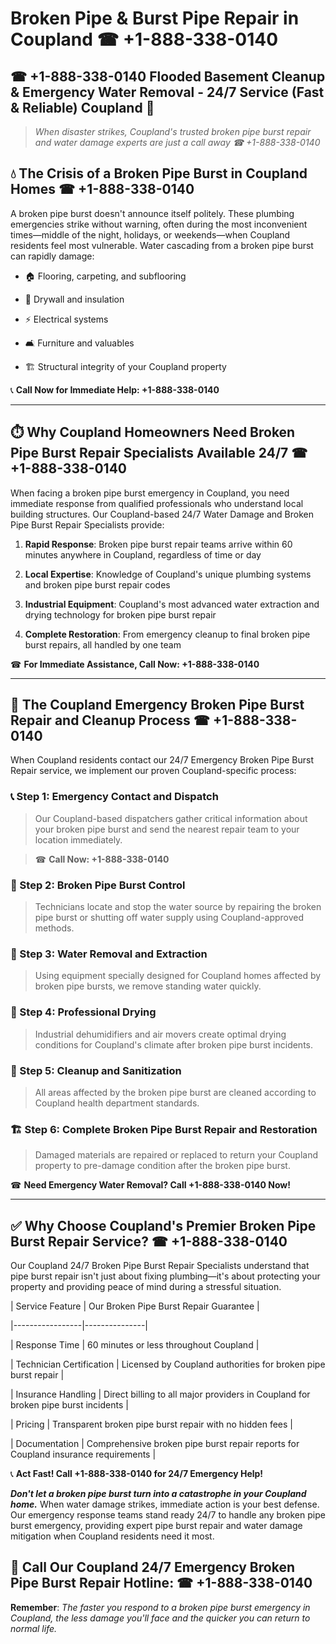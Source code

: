 # Broken Pipe & Burst Pipe Repair in Coupland ☎ +1-888-338-0140  
## ☎ +1-888-338-0140 Flooded Basement Cleanup & Emergency Water Removal - 24/7 Service (Fast & Reliable) Coupland 🚨  

> *When disaster strikes, Coupland's trusted broken pipe burst repair and water damage experts are just a call away ☎ +1-888-338-0140*  

## 💧 The Crisis of a Broken Pipe Burst in Coupland Homes ☎ +1-888-338-0140  

A broken pipe burst doesn't announce itself politely. These plumbing emergencies strike without warning, often during the most inconvenient times—middle of the night, holidays, or weekends—when Coupland residents feel most vulnerable. Water cascading from a broken pipe burst can rapidly damage:  

* 🏠 Flooring, carpeting, and subflooring  
* 🧱 Drywall and insulation  
* ⚡ Electrical systems  
* 🛋️ Furniture and valuables  
* 🏗️ Structural integrity of your Coupland property  

📞 **Call Now for Immediate Help: +1-888-338-0140**  

---  

## ⏱️ Why Coupland Homeowners Need Broken Pipe Burst Repair Specialists Available 24/7 ☎ +1-888-338-0140  

When facing a broken pipe burst emergency in Coupland, you need immediate response from qualified professionals who understand local building structures. Our Coupland-based 24/7 Water Damage and Broken Pipe Burst Repair Specialists provide:  

1. **Rapid Response**: Broken pipe burst repair teams arrive within 60 minutes anywhere in Coupland, regardless of time or day  
2. **Local Expertise**: Knowledge of Coupland's unique plumbing systems and broken pipe burst repair codes  
3. **Industrial Equipment**: Coupland's most advanced water extraction and drying technology for broken pipe burst repair  
4. **Complete Restoration**: From emergency cleanup to final broken pipe burst repairs, all handled by one team  

☎ **For Immediate Assistance, Call Now: +1-888-338-0140**  

---  

## 🔧 The Coupland Emergency Broken Pipe Burst Repair and Cleanup Process ☎ +1-888-338-0140  

When Coupland residents contact our 24/7 Emergency Broken Pipe Burst Repair service, we implement our proven Coupland-specific process:  

### 📞 Step 1: Emergency Contact and Dispatch  
> Our Coupland-based dispatchers gather critical information about your broken pipe burst and send the nearest repair team to your location immediately.  
> ☎ **Call Now: +1-888-338-0140**  

### 🚿 Step 2: Broken Pipe Burst Control  
> Technicians locate and stop the water source by repairing the broken pipe burst or shutting off water supply using Coupland-approved methods.  

### 🌊 Step 3: Water Removal and Extraction  
> Using equipment specially designed for Coupland homes affected by broken pipe bursts, we remove standing water quickly.  

### 💨 Step 4: Professional Drying  
> Industrial dehumidifiers and air movers create optimal drying conditions for Coupland's climate after broken pipe burst incidents.  

### 🧼 Step 5: Cleanup and Sanitization  
> All areas affected by the broken pipe burst are cleaned according to Coupland health department standards.  

### 🏗️ Step 6: Complete Broken Pipe Burst Repair and Restoration  
> Damaged materials are repaired or replaced to return your Coupland property to pre-damage condition after the broken pipe burst.  

☎ **Need Emergency Water Removal? Call +1-888-338-0140 Now!**  

---  

## ✅ Why Choose Coupland's Premier Broken Pipe Burst Repair Service? ☎ +1-888-338-0140  

Our Coupland 24/7 Broken Pipe Burst Repair Specialists understand that pipe burst repair isn't just about fixing plumbing—it's about protecting your property and providing peace of mind during a stressful situation.  

| Service Feature | Our Broken Pipe Burst Repair Guarantee |  
|-----------------|---------------|  
| Response Time | 60 minutes or less throughout Coupland |  
| Technician Certification | Licensed by Coupland authorities for broken pipe burst repair |  
| Insurance Handling | Direct billing to all major providers in Coupland for broken pipe burst incidents |  
| Pricing | Transparent broken pipe burst repair with no hidden fees |  
| Documentation | Comprehensive broken pipe burst repair reports for Coupland insurance requirements |  

📞 **Act Fast! Call +1-888-338-0140 for 24/7 Emergency Help!**  

***Don't let a broken pipe burst turn into a catastrophe in your Coupland home.*** When water damage strikes, immediate action is your best defense. Our emergency response teams stand ready 24/7 to handle any broken pipe burst emergency, providing expert pipe burst repair and water damage mitigation when Coupland residents need it most.  

## 📱 Call Our Coupland 24/7 Emergency Broken Pipe Burst Repair Hotline: ☎ +1-888-338-0140  

**Remember**: *The faster you respond to a broken pipe burst emergency in Coupland, the less damage you'll face and the quicker you can return to normal life.*